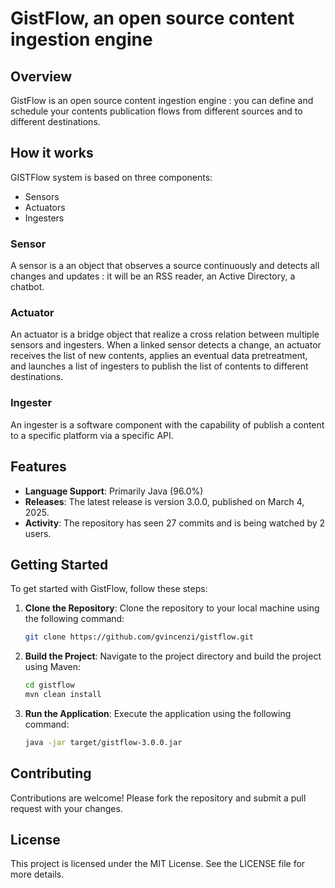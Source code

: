 # GistFlow, an open source content ingestion engine

## Overview

GistFlow is an open source content ingestion engine : you can define and schedule your contents publication flows from different sources and to different destinations.

## How it works
GISTFlow system is based on three components:
- Sensors
- Actuators
- Ingesters 

### Sensor
A sensor is a an object that observes a source continuously and detects all changes and updates : it will be an RSS reader, an Active Directory, a chatbot.

### Actuator
An actuator is a bridge object that realize a cross relation between multiple sensors and ingesters.
 When a linked sensor detects a change, an actuator receives the list of new contents, applies an eventual data pretreatment, and launches a list of ingesters to publish the list of contents to different destinations.

### Ingester
An ingester is a software component with the capability of publish a content to a specific platform via a specific API.

## Features

- **Language Support**: Primarily Java (96.0%)
- **Releases**: The latest release is version 3.0.0, published on March 4, 2025.
- **Activity**: The repository has seen 27 commits and is being watched by 2 users.

## Getting Started

To get started with GistFlow, follow these steps:

1. **Clone the Repository**: Clone the repository to your local machine using the following command:
   ```bash
   git clone https://github.com/gvincenzi/gistflow.git
   ```

2. **Build the Project**: Navigate to the project directory and build the project using Maven:
   ```bash
   cd gistflow
   mvn clean install
   ```

3. **Run the Application**: Execute the application using the following command:
   ```bash
   java -jar target/gistflow-3.0.0.jar
   ```

## Contributing

Contributions are welcome! Please fork the repository and submit a pull request with your changes.

## License

This project is licensed under the MIT License. See the LICENSE file for more details.</pre>